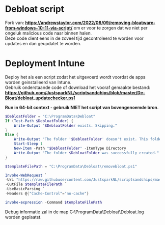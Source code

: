 # Debloat script

Fork van: **https://andrewstaylor.com/2022/08/09/removing-bloatware-from-windows-10-11-via-script/** om er voor te zorgen dat we niet per ongeluk malicious code naar binnen halen.\
Deze code dient eens in de zoveel tijd gecontroleerd te worden voor updates en dan geupdatet te worden.


# Deployment Intune
Deploy het als een script zodat het uitgevoerd wordt voordat de apps worden geinstalleerd van Intune.\
Gebruik onderstaande code of download het vooraf gemaakte bestand: **https://github.com/JustsparkNL/scriptsandchips/blob/master/De-Bloat/debloat_updatechecker.ps1**

**Run in 64-bit context - gebruik NIET het script van bovengenoemde bron.**


```PowerShell
$DebloatFolder = "C:\ProgramData\Debloat"
If (Test-Path $DebloatFolder) {
    Write-Output "$DebloatFolder exists. Skipping."
}
Else {
    Write-Output "The folder '$DebloatFolder' doesn't exist. This folder will be used for storing logs created after the script runs. Creating now."
    Start-Sleep 1
    New-Item -Path "$DebloatFolder" -ItemType Directory
    Write-Output "The folder $DebloatFolder was successfully created."
}

$templateFilePath = "C:\ProgramData\Debloat\removebloat.ps1"

Invoke-WebRequest `
-Uri "https://raw.githubusercontent.com/JustsparkNL/scriptsandchips/master/De-Bloat/RemoveBloat.ps1" `
-OutFile $templateFilePath `
-UseBasicParsing `
-Headers @{"Cache-Control"="no-cache"}

invoke-expression -Command $templateFilePath
```

Debug informatie zal in de map C:\ProgramData\Debloat\Debloat.log worden geplaatst.
